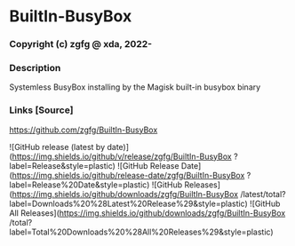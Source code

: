 # BuiltIn-BusyBox
### Copyright (c) zgfg @ xda, 2022-

### Description
Systemless BusyBox installing by the Magisk built-in busybox binary

### Links [Source]
https://github.com/zgfg/BuiltIn-BusyBox 


![GitHub release (latest by date)](https://img.shields.io/github/v/release/zgfg/BuiltIn-BusyBox ?label=Release&style=plastic) ![GitHub Release Date](https://img.shields.io/github/release-date/zgfg/BuiltIn-BusyBox ?label=Release%20Date&style=plastic) 
![GitHub Releases](https://img.shields.io/github/downloads/zgfg/BuiltIn-BusyBox /latest/total?label=Downloads%20%28Latest%20Release%29&style=plastic)
![GitHub All Releases](https://img.shields.io/github/downloads/zgfg/BuiltIn-BusyBox /total?label=Total%20Downloads%20%28All%20Releases%29&style=plastic)
